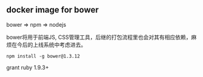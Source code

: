 ## docker image for bower

bower => npm => nodejs

bower将用于前端JS, CSS管理工具，后继的打包流程里也会对其有相应依赖，麻烦在今后的上线系统中考虑进去。

`npm install -g bower@1.3.12`

grant
ruby 1.9.3+

